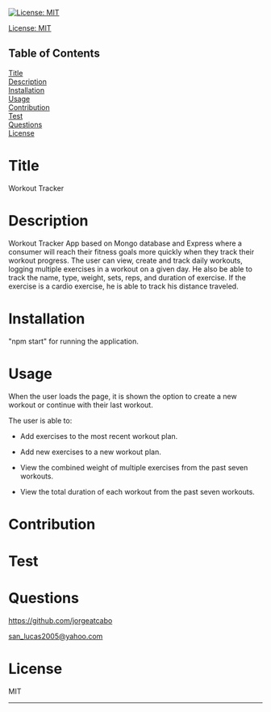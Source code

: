 
[![License: MIT](https://img.shields.io/badge/License-MIT-yellow.svg)](https://opensource.org/licenses/MIT)

[License: MIT](https://opensource.org/licenses/MIT)

## Table of Contents
  
[Title](#Title)  
[Description](#Description)  
[Installation](#Installation)  
[Usage](#Usage)  
[Contribution](#Contribution)  
[Test](#Test)  
[Questions](#Questions)    
[License](#License)    
# Title
Workout Tracker

# Description
Workout Tracker App based on Mongo database and Express where a consumer will reach their fitness goals more quickly when they track their workout progress. The user can view, create and track daily workouts, logging multiple exercises in a workout on a given day. He also be able to track the name, type, weight, sets, reps, and duration of exercise. If the exercise is a cardio exercise, he is able to track his distance traveled.

# Installation
"npm start" for running the application.

# Usage
When the user loads the page, it is shown the option to create a new workout or continue with their last workout.

The user is able to:

  * Add exercises to the most recent workout plan.

  * Add new exercises to a new workout plan.

  * View the combined weight of multiple exercises from the past seven workouts.

  * View the total duration of each workout from the past seven workouts.

# Contribution


# Test


# Questions
https://github.com/jorgeatcabo

san_lucas2005@yahoo.com

# License
MIT

----
